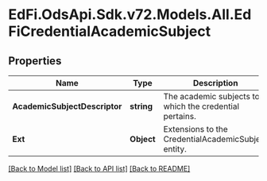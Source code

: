 # EdFi.OdsApi.Sdk.v72.Models.All.EdFiCredentialAcademicSubject

## Properties

Name | Type | Description | Notes
------------ | ------------- | ------------- | -------------
**AcademicSubjectDescriptor** | **string** | The academic subjects to which the credential pertains. | 
**Ext** | **Object** | Extensions to the CredentialAcademicSubject entity. | [optional] 

[[Back to Model list]](../README.md#documentation-for-models) [[Back to API list]](../README.md#documentation-for-api-endpoints) [[Back to README]](../README.md)

